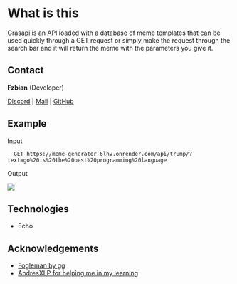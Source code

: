 # What is this

Grasapi is an API loaded with a database of meme templates that can be used quickly through a GET request or simply make the request through the search bar and it will return the meme with the parameters you give it.

## Contact
**Fzbian** (Developer)

[Discord](https://discord.com/users/704771515555774505) | [Mail](mailito:hello@fzbian.me) | [GitHub](https://github.com/fzbian)

## Example

Input
```http
  GET https://meme-generator-6lhv.onrender.com/api/trump/?text=go%20is%20the%20best%20programming%20language
```
Output

![](https://meme-generator-6lhv.onrender.com/api/trump/?text=go%20is%20the%20best%20programming%20language)

## Technologies
 - Echo

## Acknowledgements

 - [Fogleman by gg](https://github.com/fogleman/gg)
 - [AndresXLP for helping me in my learning](https://github.com/AndresXLP)
